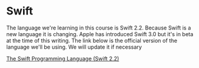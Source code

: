 # Swift
The language we're learning in this course is Swift 2.2. Because Swift is a new language it is changing. Apple has introduced
Swift 3.0 but it's in beta at the time of this writing. The link below is the official version of the language we'll be using.
We will update it if necessary

[The Swift Programming Language (Swift 2.2)](https://developer.apple.com/library/ios/documentation/Swift/Conceptual/Swift_Programming_Language/TheBasics.html)
